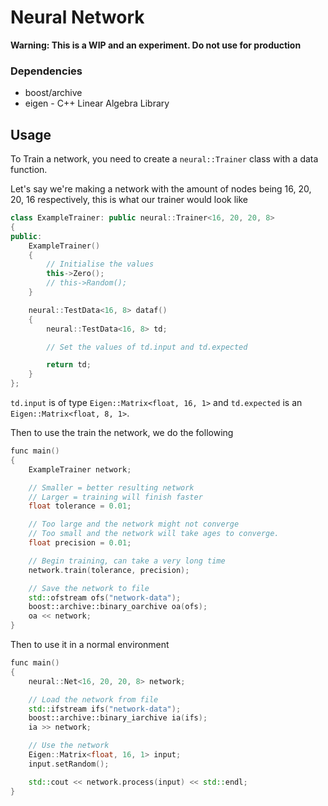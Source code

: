 # Neural Network

**Warning: This is a WIP and an experiment. Do not use for production**

### Dependencies
*	boost/archive
*	eigen - C++ Linear Algebra Library

## Usage

To Train a network, 
you need to create a `neural::Trainer` class with a data function.

Let's say we're making a network with the amount of nodes being 16, 20, 20, 16
respectively, this is what our trainer would look like

```c++
class ExampleTrainer: public neural::Trainer<16, 20, 20, 8>
{
public:
	ExampleTrainer()
	{
		// Initialise the values
		this->Zero();
		// this->Random();
	}

	neural::TestData<16, 8> dataf()
	{
		neural::TestData<16, 8> td;

		// Set the values of td.input and td.expected

		return td;
	}
};
```

`td.input` is of type `Eigen::Matrix<float, 16, 1>` and `td.expected` is an `Eigen::Matrix<float, 8, 1>`.

Then to use the train the network, we do the following

```c++
func main()
{
	ExampleTrainer network;

	// Smaller = better resulting network
	// Larger = training will finish faster
	float tolerance = 0.01;

	// Too large and the network might not converge
	// Too small and the network will take ages to converge.
	float precision = 0.01;

	// Begin training, can take a very long time
	network.train(tolerance, precision);

	// Save the network to file
	std::ofstream ofs("network-data");
	boost::archive::binary_oarchive oa(ofs);
	oa << network;
}
```

Then to use it in a normal environment

```c++
func main()
{
	neural::Net<16, 20, 20, 8> network;

	// Load the network from file
	std::ifstream ifs("network-data");
	boost::archive::binary_iarchive ia(ifs);
	ia >> network;

	// Use the network
	Eigen::Matrix<float, 16, 1> input;
	input.setRandom();

	std::cout << network.process(input) << std::endl;
}
```